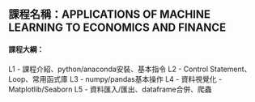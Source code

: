 ## 課程名稱：APPLICATIONS OF MACHINE LEARNING TO ECONOMICS AND FINANCE
#### 課程大綱：
L1 - 課程介紹、python/anaconda安裝、基本指令
L2 - Control Statement、Loop、常用函式庫
L3 - numpy/pandas基本操作
L4 - 資料視覺化 - Matplotlib/Seaborn
L5 - 資料匯入/匯出、dataframe合併、爬蟲

